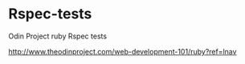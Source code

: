# Rspec-tests
Odin Project ruby Rspec tests


http://www.theodinproject.com/web-development-101/ruby?ref=lnav